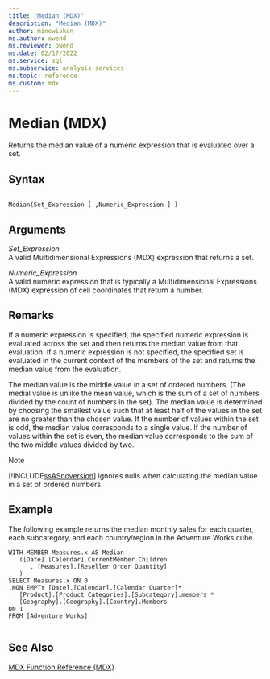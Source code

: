 ```yaml
---
title: "Median (MDX)"
description: "Median (MDX)"
author: minewiskan
ms.author: owend
ms.reviewer: owend
ms.date: 02/17/2022
ms.service: sql
ms.subservice: analysis-services
ms.topic: reference
ms.custom: mdx
---
```

# Median (MDX)


  Returns the median value of a numeric expression that is evaluated over a set.  
  
## Syntax  
  
```  
  
Median(Set_Expression [ ,Numeric_Expression ] )  
```  
  
## Arguments  
 *Set_Expression*  
 A valid Multidimensional Expressions (MDX) expression that returns a set.  
  
 *Numeric_Expression*  
 A valid numeric expression that is typically a Multidimensional Expressions (MDX) expression of cell coordinates that return a number.  
  
## Remarks  
 If a numeric expression is specified, the specified numeric expression is evaluated across the set and then returns the median value from that evaluation. If a numeric expression is not specified, the specified set is evaluated in the current context of the members of the set and returns the median value from the evaluation.  
  
 The median value is the middle value in a set of ordered numbers. (The medial value is unlike the mean value, which is the sum of a set of numbers divided by the count of numbers in the set). The median value is determined by choosing the smallest value such that at least half of the values in the set are no greater than the chosen value. If the number of values within the set is odd, the median value corresponds to a single value. If the number of values within the set is even, the median value corresponds to the sum of the two middle values divided by two.  
  
> [!NOTE]  
>  [!INCLUDE[ssASnoversion](../includes/ssasnoversion-md.md)] ignores nulls when calculating the median value in a set of ordered numbers.  
  
## Example  
 The following example returns the median monthly sales for each quarter, each subcategory, and each country/region in the Adventure Works cube.  
  
```  
WITH MEMBER Measures.x AS Median   
   ([Date].[Calendar].CurrentMember.Children  
      , [Measures].[Reseller Order Quantity]  
   )  
SELECT Measures.x ON 0  
,NON EMPTY [Date].[Calendar].[Calendar Quarter]*   
   [Product].[Product Categories].[Subcategory].members *  
   [Geography].[Geography].[Country].Members  
ON 1  
FROM [Adventure Works]  
  
```  
  
## See Also  
 [MDX Function Reference &#40;MDX&#41;](../mdx/mdx-function-reference-mdx.md)  
  
  
